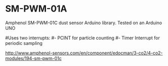 # SM-PWM-01A
Amphenol SM-PWM-01C dust sensor Arduino library.
Tested on an Arduino UNO

#Uses two interrupts:
#- PCINT for particle counting
#- Timer Interrupt for periodic sampling

http://www.amphenol-sensors.com/en/component/edocman/3-co2/4-co2-modules/194-sm-pwm-01c
